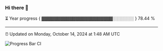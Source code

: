 ### Hi there 👋

⏳ Year progress { ▓▓▓▓▓▓▓▓▓▓▓▓▓▓▓▓▓▓▓▓▓▓▓░░░░░░░ } 78.44 %

---

⏰ Updated on Monday, October 14, 2024 at 1:48 AM UTC

![Progress Bar CI](https://github.com/arthurbuhl/arthurbuhl/workflows/Progress%20Bar%20CI/badge.svg)
